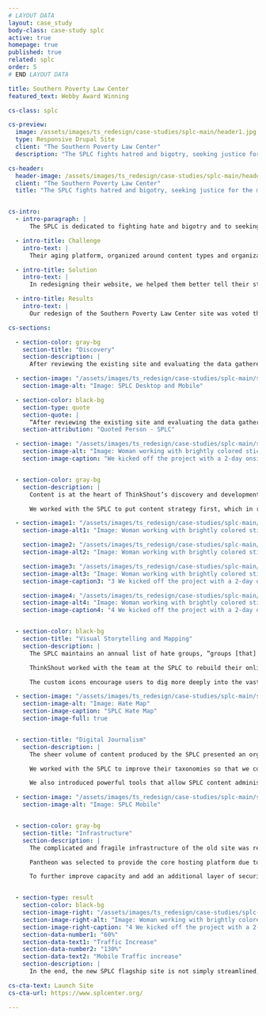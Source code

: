 ```yaml
---
# LAYOUT DATA
layout: case_study
body-class: case-study splc
active: true
homepage: true
published: true
related: splc
order: 5
# END LAYOUT DATA

title: Southern Poverty Law Center
featured_text: Webby Award Winning

cs-class: splc

cs-preview:
  image: /assets/images/ts_redesign/case-studies/splc-main/header1.jpg
  type: Responsive Drupal Site
  client: "The Southern Poverty Law Center"
  description: "The SPLC fights hatred and bigotry, seeking justice for the most vulnerable members of society."

cs-header:
  header-image: /assets/images/ts_redesign/case-studies/splc-main/header1.jpg
  client: "The Southern Poverty Law Center"
  title: "The SPLC fights hatred and bigotry, seeking justice for the most vulnerable members of society."


cs-intro:
  - intro-paragraph: |
      The SPLC is dedicated to fighting hate and bigotry and to seeking justice for the most vulnerable members of our society. Using litigation, education, and other forms of advocacy, the SPLC works toward the day when the ideals of equal justice and equal opportunity will be a reality.

  - intro-title: Challenge
    intro-text: |
      Their aging platform, organized around content types and organizational departments, faced another challenge: surviving the multitude of crippling cyber attacks perpetrated by the hundreds of hate groups that the SPLC fights.

  - intro-title: Solution
    intro-text: |
      In redesigning their website, we helped them better tell their story through digital journalism and data visualization. We also solidified their platform and implemented measures to keep the site secure.

  - intro-title: Results
    intro-text: |
      Our redesign of the Southern Poverty Law Center site was voted the People's Voice winner in the Websites - Law category of the 2016 [Webby Awards](http://webbyawards.com/), and was named an Honoree in the Best Practices category.

cs-sections:

  - section-color: gray-bg
    section-title: "Discovery"
    section-description: |
      After reviewing the existing site and evaluating the data gathered about how the SPLC’s visitors navigate it, ThinkShout traveled to Montgomery to work with the SPLC’s team in person to better understand their organizational goals, what they hoped to achieve with their online presence, their audiences, and the content that could connect the two.

  - section-image: "/assets/images/ts_redesign/case-studies/splc-main/splc-desktopmobile.jpg"
    section-image-alt: "Image: SPLC Desktop and Mobile"

  - section-color: black-bg
    section-type: quote
    section-quote: |
      “After reviewing the existing site and evaluating the data gathered about how the SPLC’s visitors navigate it, ThinkShout traveled to Montgomery to work with the SPLC’s team in person.”
    section-attribution: "Quoted Person - SPLC"

  - section-image: "/assets/images/ts_redesign/case-studies/splc-main/splc-process.jpg"
    section-image-alt: "Image: Woman working with brightly colored sticky notes during project discovery phase"
    section-image-caption: "We kicked off the project with a 2-day onsite discovery engagement with the SPLC team"


  - section-color: gray-bg
    section-description: |
      Content is at the heart of ThinkShout’s discovery and development methodologies. When content is organized according to internal business structures, site visitors must first learn the language of the organization. This imposes a significant roadblock between them and the information they’re seeking.

      We worked with the SPLC to put content strategy first, which in reality put their audiences first. This key step helped maintain – and build – the SPLC’s reputation as a trusted and valuable source of information amongst supporters, donors, consumers, and other stakeholders. The information architecture and organization of the site flowed naturally from there.

  - section-image1: "/assets/images/ts_redesign/case-studies/splc-main/splc-process.jpg"
    section-image-alt1: "Image: Woman working with brightly colored sticky notes during project discovery phase"

    section-image2: "/assets/images/ts_redesign/case-studies/splc-main/splc-process.jpg"
    section-image-alt2: "Image: Woman working with brightly colored sticky notes during project discovery phase"

    section-image3: "/assets/images/ts_redesign/case-studies/splc-main/splc-process.jpg"
    section-image-alt3: "Image: Woman working with brightly colored sticky notes during project discovery phase"
    section-image-caption3: "3 We kicked off the project with a 2-day onsite discovery engagement with the SPLC team"

    section-image4: "/assets/images/ts_redesign/case-studies/splc-main/splc-process.jpg"
    section-image-alt4: "Image: Woman working with brightly colored sticky notes during project discovery phase"
    section-image-caption4: "4 We kicked off the project with a 2-day onsite discovery engagement with the SPLC team"


  - section-color: black-bg
    section-title: "Visual Storytelling and Mapping"
    section-description: |
      The SPLC maintains an annual list of hate groups, “groups [that] have beliefs or practices that attack or malign an entire class of people, typically for their immutable characteristics.” The Hate Map, one of the SPLC’s flagship pieces of cross-channel content, needed a major overhaul for today’s responsive environment.

      ThinkShout worked with the team at the SPLC to rebuild their online Hate Map from the ground up. By showing all of the hate groups in the United States in a single visual, the Hate Map tells a powerful story.

      The custom icons encourage users to dig more deeply into the vast library of content the SPLC maintains about the groups and their ideology. Users can toggle to a view showing the actual number of groups in each state, demonstrating that hate is not some far flung problem, but something in their own backyard that they must confront.

  - section-image: "/assets/images/ts_redesign/case-studies/splc-main/splc-hatemap.jpg"
    section-image-alt: "Image: Hate Map"
    section-image-caption: "SPLC Hate Map"
    section-image-full: true


  - section-title: "Digital Journalism"
    section-description: |
      The sheer volume of content produced by the SPLC presented an organizational challenge. On the previous site, content was largely grouped by type, so an article from the [Intelligence Report](https://www.splcenter.org/intelligence-report) about the standoff with Ammon Bundy in Nevada often had no connection to a news story about the latest events.

      We worked with the SPLC to improve their taxonomies so that we could pull related content together, regardless of its structure, and introduced faceted search features that allowed users to quickly step down to just the content of interest to them, instead of making them dig 10 layers deep.

      We also introduced powerful tools that allow SPLC content administrators to include compelling visuals to break up what had been an extremely text heavy site.

  - section-image: "/assets/images/ts_redesign/case-studies/splc-main/splc-mobile.jpg"
    section-image-alt: "Image: SPLC Mobile"


  - section-color: gray-bg
    section-title: "Infrastructure"
    section-description: |
      The complicated and fragile infrastructure of the old site was re-engineered with three key requirements in mind: stability, security, and simplicity.

      Pantheon was selected to provide the core hosting platform due to its track record of stability and developer/workflow tools that enabled rapid development with minimal infrastructure distractions. Detailed load testing showed the site fully capable of handling traffic in excess of five times their historical peaks.

      To further improve capacity and add an additional layer of security, the site sits behind Fastly's extensive content distribution network (CDN). For the increasingly common Denial of Service (DoS) and Distributed Denial of Service (DDoS) attacks where attackers overwhelm a site with requests and make it unavailable for other visitors, Fastly again provides protection. By utilizing Pantheon and Fastly, the SPLC team can focus all of their energy on the important work they do rather than managing servers and other infrastructure.


  - section-type: result
    section-color: black-bg
    section-image-right: "/assets/images/ts_redesign/case-studies/splc-main/splc-process.jpg"
    section-image-right-alt: "Image: Woman working with brightly colored sticky notes during project discovery phase"
    section-image-right-caption: "4 We kicked off the project with a 2-day onsite discovery engagement with the SPLC team"
    section-data-number1: "60%"
    section-data-text1: "Traffic Increase"
    section-data-number2: "130%"
    section-data-text2: "Mobile Traffic increase"
    section-description: |
      In the end, the new SPLC flagship site is not simply streamlined, beautiful, and performant, it’s effective in furthering the mission of the SPLC by helping them tell the powerful stories we all need to hear.

cs-cta-text: Launch Site
cs-cta-url: https://www.splcenter.org/

---
```

